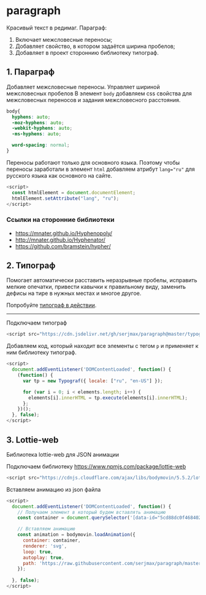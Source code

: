 # paragraph
Красивый текст в редимаг. 
Параграф:
1. Включает межсловесные переносы;
1. Добавляет свойство, в котором задаётся ширина пробелов;
1. Добавляет в проект стороннию библиотеку типограф.

## 1. Параграф
Добавляет межсловесные переносы. Управляет шириной межсловесных пробелов
В элемент `body` добавляем css свойства для межсловесных переносов и задания межсловесного расстояния.
```css
body{
  hyphens: auto;
  -moz-hyphens: auto;
  -webkit-hyphens: auto;
  -ms-hyphens: auto;

  word-spacing: normal;
}
```

Переносы работают только для основного языка. Поэтому чтобы переносы заработали в элемент `html` добавляем атрибут `lang="ru"` для русского языка как основного на сайте.
```javascript
<script>
  const htmlElement = document.documentElement;
  htmlElement.setAttribute("lang", "ru");
</script>
```

### Ссылки на сторонние библиотеки
+ https://mnater.github.io/Hyphenopoly/
+ http://mnater.github.io/Hyphenator/
+ https://github.com/bramstein/hypher/

## 2. Типограф
Помогает автоматически расставить неразрывные пробелы, исправить мелкие опечатки, привести кавычки к правильному виду, заменить дефисы на тире в нужных местах и многое другое.

Попробуйте [типограф в действии](https://typograf.github.io).
___
Подключаем типограф
```js
<script src="https://cdn.jsdelivr.net/gh/serjmax/paragraph@master/typograf.min.js"></script>
```

Добавляем код, который находит все элементы с тегом `p` и применяет к ним библиотеку типограф.
```js
<script>
  document.addEventListener('DOMContentLoaded', function() {
  	(function() {
      var tp = new Typograf({ locale: ["ru", "en-US"] });

      for (var i = 0; i < elements.length; i++) {
        elements[i].innerHTML = tp.execute(elements[i].innerHTML);
      };
    })();
  }, false);
</script>
```

## 3. Lottie-web
Библиотека lottie-web для JSON анимации

Подключаем библиотеку https://www.npmjs.com/package/lottie-web

```js
<script src="https://cdnjs.cloudflare.com/ajax/libs/bodymovin/5.5.2/lottie_svg.min.js"></script>
```

Вставляем анимацию из json файла

```js
<script>
  document.addEventListener('DOMContentLoaded', function() {
    // Получаем элемент в который будем вставлять анимацию
    const container = document.querySelector('[data-id="5cd88dc0f468402c4a53e9e0"]');

    // Вставляем анимацию
    const animation = bodymovin.loadAnimation({
      container: container,
      renderer: 'svg',
      loop: true,
      autoplay: true,
      path: 'https://raw.githubusercontent.com/serjmax/paragraph/master/data.json'
    });
    
  }, false);
</script>
```